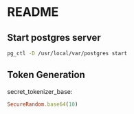 # README

## Start postgres server

```bash
pg_ctl -D /usr/local/var/postgres start
```

## Token Generation

secret_tokenizer_base:

```ruby
SecureRandom.base64(10)
```

